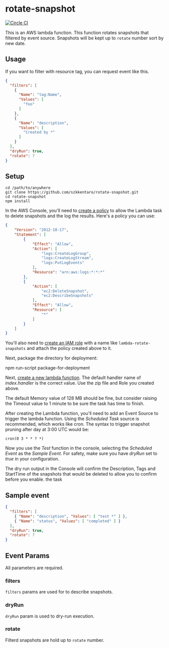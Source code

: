 # rotate-snapshot
[![Circle CI](https://circleci.com/gh/szkkentaro/rotate-snapshot/tree/master.svg?style=svg)](https://circleci.com/gh/szkkentaro/rotate-snapshot/tree/master)

This is an AWS lambda function.
This function rotates snapshots that filtered by event source.
Snapshots will be kept up to `rotate` number sort by new date.

## Usage

If you want to filter with resource tag, you can request event like this.
```json
{
  "filters": [
    {
      "Name": "tag:Name",
      "Values": [
        "foo"
      ]
    },
    {
      "Name": "description",
      "Values": [
        "Created by *"
      ]
    }
  ],
  "dryRun": true,
  "rotate": 7
}
```

## Setup

```console
cd /path/to/anywhere
git clone https://github.com/szkkentaro/rotate-snapshot.git
cd rotate-snapshot
npm install
```
In the AWS Console, you'll need to [create a policy](https://console.aws.amazon.com/iam/home?#policies) to allow the Lambda task to delete snapshots and the log the results. Here's a policy you can use:

```json
{
    "Version": "2012-10-17",
    "Statement": [
        {
            "Effect": "Allow",
            "Action": [
                "logs:CreateLogGroup",
                "logs:CreateLogStream",
                "logs:PutLogEvents"
            ],
            "Resource": "arn:aws:logs:*:*:*"
        },
        {
            "Action": [
                "ec2:DeleteSnapshot",
                "ec2:DescribeSnapshots"
            ],
            "Effect": "Allow",
            "Resource": [
                "*"
            ]
        }
    ]
}
```
You'll also need to [create an IAM role](https://console.aws.amazon.com/iam/home?#roles) with a name like `lambda-rotate-snapshots` and attach the policy created above to it. 

Next, package the directory for deployment:

   npm run-script package-for-deployment

Next, [create a new lambda function](https://console.aws.amazon.com/lambda/home?#/create). The default handler name of *index.handler* is the correct value. Use the zip file and Role you created above. 

The default Memory value of 128 MB should be fine, but consider raising the Timeout value to 1 minute to be sure the task has time to finish.

After creating the Lambda function, you'll need to add an Event Source to trigger the lambda function.  Using the *Scheduled Task* source is recommended, which works like cron. The syntax to trigger snapshot pruning after day at 3:00 UTC would be:

    cron(0 3 * * ? *)

Now you use the *Test* function in the console, selecting the *Scheduled Event* as the *Sample Event*.  For safety, make sure you have *dryRun* set to *true* in your configuration.

The dry run output in the Console will confirm the Description, Tags and StartTime of the snapshots that would be deleted to allow you to confirm before you enable. the task


## Sample event

```json
{
  "filters": [
    { "Name": "description", "Values": [ "test *" ] },
    { "Name": "status", "Values": [ "completed" ] }
  ],
  "dryRun": true,
  "rotate": 7
}
```

## Event Params

All parameters are required.

### filters

`filters` params are used for to describe snapshots.

### dryRun

`dryRun` param is used to dry-run execution.

### rotate

Filterd snapshots are hold up to `rotate` number.
